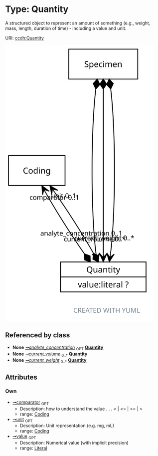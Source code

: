 
# Type: Quantity


A structured object to represent an amount of something (e.g., weight, mass, length, duration of time) - including a value and unit.

URI: [ccdh:Quantity](https://example.org/ccdh/Quantity)


![img](images/Quantity.svg)

## Referenced by class

 *  **None** *[➞analyte_concentration](specimen__analyte_concentration.md)*  <sub>OPT</sub>  **[Quantity](Quantity.md)**
 *  **None** *[➞current_volume](specimen__current_volume.md)*  <sub>0..*</sub>  **[Quantity](Quantity.md)**
 *  **None** *[➞current_weight](specimen__current_weight.md)*  <sub>0..*</sub>  **[Quantity](Quantity.md)**

## Attributes


### Own

 * [➞comparator](quantity__comparator.md)  <sub>OPT</sub>
    * Description:  how to understand the value  . . .   < | <= | >= | >
    * range: [Coding](Coding.md)
 * [➞unit](quantity__unit.md)  <sub>OPT</sub>
    * Description: Unit representation (e.g. mg, mL)
    * range: [Coding](Coding.md)
 * [➞value](quantity__value.md)  <sub>OPT</sub>
    * Description: Numerical value (with implicit precision)
    * range: [Literal](types/Literal.md)
